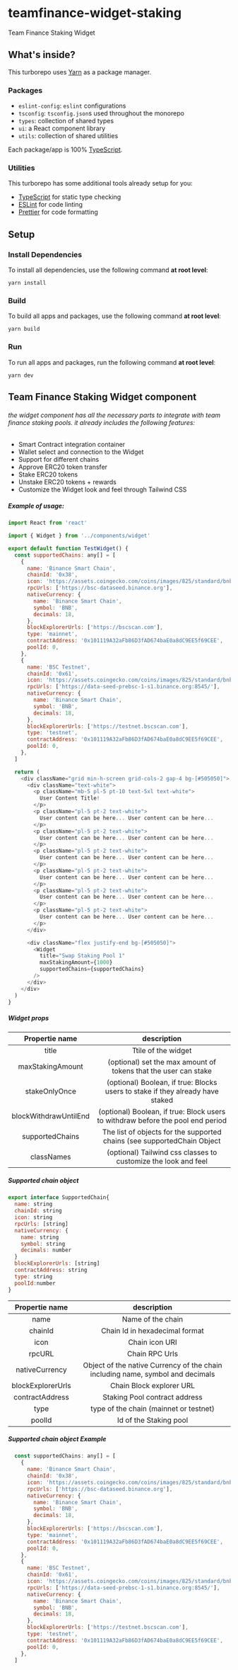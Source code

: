 # teamfinance-widget-staking
Team Finance Staking Widget

## What's inside?

This turborepo uses [Yarn](https://classic.yarnpkg.com/lang/en/) as a package manager.

### Packages

- `eslint-config`: `eslint` configurations
- `tsconfig`: `tsconfig.json`s used throughout the monorepo
- `types`: collection of shared types
- `ui`: a React component library
- `utils`: collection of shared utilities

Each package/app is 100% [TypeScript](https://www.typescriptlang.org/).

### Utilities

This turborepo has some additional tools already setup for you:

- [TypeScript](https://www.typescriptlang.org/) for static type checking
- [ESLint](https://eslint.org/) for code linting
- [Prettier](https://prettier.io) for code formatting

## Setup

### Install Dependencies

To install all dependencies, use the following command **at root level**:

```
yarn install
```

### Build

To build all apps and packages, use the following command **at root level**:

```
yarn build
```

### Run

To run all apps and packages, run the following command **at root level**:

```
yarn dev
```

## Team Finance Staking Widget component 

######   the widget component has all the necessary parts to integrate with team finance staking pools. it already includes the following features:

 - Smart Contract integration container
 - Wallet select and connection to the Widget
 - Support for different chains
 - Approve ERC20 token transfer
 - Stake ERC20 tokens
 - Unstake ERC20 tokens + rewards
 - Customize the Widget look and feel through Tailwind CSS

##### Example of usage:
```javascript
import React from 'react'

import { Widget } from '../components/widget'

export default function TestWidget() {
  const supportedChains: any[] = [
    {
      name: 'Binance Smart Chain',
      chainId: '0x38',
      icon: 'https://assets.coingecko.com/coins/images/825/standard/bnb-icon2_2x.png?169650197',
      rpcUrls: ['https://bsc-dataseed.binance.org'],
      nativeCurrency: {
        name: 'Binance Smart Chain',
        symbol: 'BNB',
        decimals: 18,
      },
      blockExplorerUrls: ['https://bscscan.com'],
      type: 'mainnet',
      contractAddress: '0x101119A32aFb86D3fAD674baE0a8dC9EE5f69CEE',
      poolId: 0,
    },
    {
      name: 'BSC Testnet',
      chainId: '0x61',
      icon: 'https://assets.coingecko.com/coins/images/825/standard/bnb-icon2_2x.png?169650197',
      rpcUrls: ['https://data-seed-prebsc-1-s1.binance.org:8545/'],
      nativeCurrency: {
        name: 'Binance Smart Chain',
        symbol: 'BNB',
        decimals: 18,
      },
      blockExplorerUrls: ['https://testnet.bscscan.com'],
      type: 'testnet',
      contractAddress: '0x101119A32aFb86D3fAD674baE0a8dC9EE5f69CEE',
      poolId: 0,
    },
  ]

  return (
    <div className="grid min-h-screen grid-cols-2 gap-4 bg-[#505050]">
      <div className="text-white">
        <p className="mb-5 pl-5 pt-10 text-5xl text-white">
          User Content Title!
        </p>
        <p className="pl-5 pt-2 text-white">
          User content can be here... User content can be here...
        </p>
        <p className="pl-5 pt-2 text-white">
          User content can be here... User content can be here...
        </p>
        <p className="pl-5 pt-2 text-white">
          User content can be here... User content can be here...
        </p>
        <p className="pl-5 pt-2 text-white">
          User content can be here... User content can be here...
        </p>
        <p className="pl-5 pt-2 text-white">
          User content can be here... User content can be here...
        </p>
        <p className="pl-5 pt-2 text-white">
          User content can be here... User content can be here...
        </p>
      </div>

      <div className="flex justify-end bg-[#505050]">
        <Widget
          title="Swap Staking Pool 1"
          maxStakingAmount={1000}
          supportedChains={supportedChains}
        />
      </div>
    </div>
  )
}

```

##### Widget props
| Propertie name  | description   |
| :------------: | :------------: |
| title  | Ttile of the widget  |
| maxStakingAmount |  (optional) set the max amount of tokens that the user can stake |
| stakeOnlyOnce |  (optional) Boolean, if true: Blocks users to stake if they already have staked |
| blockWithdrawUntilEnd | (optional) Boolean, if true: Block users to withdraw before the pool end period |
| supportedChains | The list of objects for the supported chains (see supportedChain Object|
| classNames | (optional) Tailwind css classes to customize the look and feel |


##### Supported chain object
```javascript
export interface SupportedChain{
  name: string
  chainId: string
  icon: string
  rpcUrls: [string]
  nativeCurrency: {
    name: string
    symbol: string
    decimals: number
  }
  blockExplorerUrls: [string]
  contractAddress: string
  type: string
  poolId:number
}
```
| Propertie name  | description   |
| :------------: | :------------: |
| name  | Name of the chain   |
| chainId  | Chain Id in hexadecimal format  |
| icon  | Chain icon URI|
| rpcURL | Chain RPC Urls |
| nativeCurrency | Object of the native Currency of the chain including name, symbol and decimals|
| blockExplorerUrls | Chain Block explorer URL|
|  contractAddress | Staking Pool contract address|
|  type | type of the chain (mainnet or testnet)
|   poolId | Id of the Staking pool |

##### Supported chain object Example
```javascript
  const supportedChains: any[] = [
    {
      name: 'Binance Smart Chain',
      chainId: '0x38',
      icon: 'https://assets.coingecko.com/coins/images/825/standard/bnb-icon2_2x.png?169650197',
      rpcUrls: ['https://bsc-dataseed.binance.org'],
      nativeCurrency: {
        name: 'Binance Smart Chain',
        symbol: 'BNB',
        decimals: 18,
      },
      blockExplorerUrls: ['https://bscscan.com'],
      type: 'mainnet',
      contractAddress: '0x101119A32aFb86D3fAD674baE0a8dC9EE5f69CEE',
      poolId: 0,
    },
    {
      name: 'BSC Testnet',
      chainId: '0x61',
      icon: 'https://assets.coingecko.com/coins/images/825/standard/bnb-icon2_2x.png?169650197',
      rpcUrls: ['https://data-seed-prebsc-1-s1.binance.org:8545/'],
      nativeCurrency: {
        name: 'Binance Smart Chain',
        symbol: 'BNB',
        decimals: 18,
      },
      blockExplorerUrls: ['https://testnet.bscscan.com'],
      type: 'testnet',
      contractAddress: '0x101119A32aFb86D3fAD674baE0a8dC9EE5f69CEE',
      poolId: 0,
    },
  ]
```
